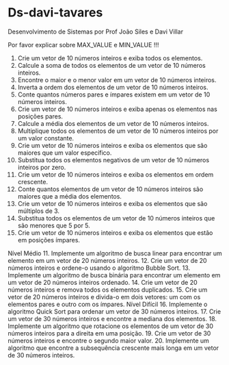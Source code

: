 # Ds-davi-tavares
Desenvolvimento de Sistemas por Prof João Siles e Davi Villar

Por favor explicar sobre MAX_VALUE e MIN_VALUE !!!


1.	Crie um vetor de 10 números inteiros e exiba todos os elementos.
2.	Calcule a soma de todos os elementos de um vetor de 10 números inteiros.
3.	Encontre o maior e o menor valor em um vetor de 10 números inteiros.
4.	Inverta a ordem dos elementos de um vetor de 10 números inteiros.
5.	Conte quantos números pares e ímpares existem em um vetor de 10 números inteiros.
6.	Crie um vetor de 10 números inteiros e exiba apenas os elementos nas posições pares.
7.	Calcule a média dos elementos de um vetor de 10 números inteiros.
8.	Multiplique todos os elementos de um vetor de 10 números inteiros por um valor constante.
9.	Crie um vetor de 10 números inteiros e exiba os elementos que são maiores que um valor específico.
10.	Substitua todos os elementos negativos de um vetor de 10 números inteiros por zero.
11.	Crie um vetor de 10 números inteiros e exiba os elementos em ordem crescente.
12.	Conte quantos elementos de um vetor de 10 números inteiros são maiores que a média dos elementos.
13.	Crie um vetor de 10 números inteiros e exiba os elementos que são múltiplos de 3.
14.	Substitua todos os elementos de um vetor de 10 números inteiros que são menores que 5 por 5.
15.	Crie um vetor de 10 números inteiros e exiba os elementos que estão em posições ímpares.

Nível Médio
11.	Implemente um algoritmo de busca linear para encontrar um elemento em um vetor de 20 números inteiros.
12.	Crie um vetor de 20 números inteiros e ordene-o usando o algoritmo Bubble Sort.
13.	Implemente um algoritmo de busca binária para encontrar um elemento em um vetor de 20 números inteiros ordenado.
14.	Crie um vetor de 20 números inteiros e remova todos os elementos duplicados.
15.	Crie um vetor de 20 números inteiros e divida-o em dois vetores: um com os elementos pares e outro com os ímpares.
Nível Difícil
16.	Implemente o algoritmo Quick Sort para ordenar um vetor de 30 números inteiros.
17.	Crie um vetor de 30 números inteiros e encontre a mediana dos elementos.
18.	Implemente um algoritmo que rotacione os elementos de um vetor de 30 números inteiros para a direita em uma posição.
19.	Crie um vetor de 30 números inteiros e encontre o segundo maior valor.
20.	Implemente um algoritmo que encontre a subsequência crescente mais longa em um vetor de 30 números inteiros.

